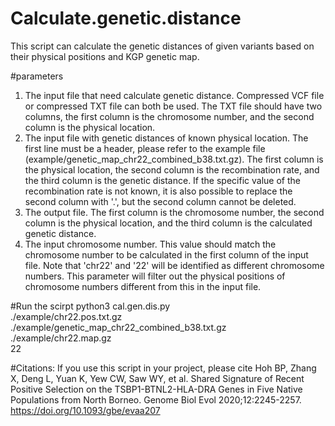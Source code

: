 # Calculate.genetic.distance
This script can calculate the genetic distances of given variants based on their physical positions and KGP genetic map.

#parameters
1. The input file that need calculate genetic distance. Compressed VCF file or compressed TXT file can both be used. The TXT file should have two columns, the first column is the chromosome number, and the second column is the physical location. 
2. The input file with genetic distances of known physical location. The first line must be a header, please refer to the example file (example/genetic_map_chr22_combined_b38.txt.gz). The first column is the physical location, the second column is the recombination rate, and the third column is the genetic distance. If the specific value of the recombination rate is not known, it is also possible to replace the second column with '.', but the second column cannot be deleted.
3. The output file. The first column is the chromosome number, the second column is the physical location, and the third column is the calculated genetic distance.
4. The input chromosome number. This value should match the chromosome number to be calculated in the first column of the input file. Note that 'chr22' and '22' will be identified as different chromosome numbers. This parameter will filter out the physical positions of chromosome numbers different from this in the input file.

#Run the scirpt
python3 cal.gen.dis.py  \
      ./example/chr22.pos.txt.gz  \
      ./example/genetic_map_chr22_combined_b38.txt.gz  \
      ./example/chr22.map.gz  \
      22

#Citations:
If you use this script in your project, please cite
Hoh BP, Zhang X, Deng L, Yuan K, Yew CW, Saw WY, et al. Shared Signature of Recent Positive Selection on the TSBP1-BTNL2-HLA-DRA Genes in Five Native Populations from North Borneo. Genome Biol Evol 2020;12:2245-2257. https://doi.org/10.1093/gbe/evaa207
